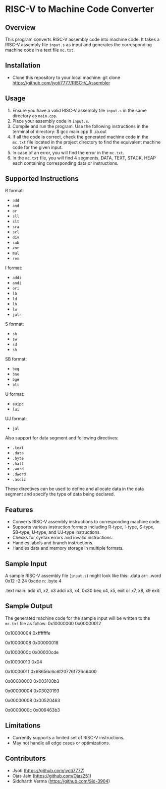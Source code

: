 # RISC-V to Machine Code Converter

## Overview
This program converts RISC-V assembly code into machine code. It takes a RISC-V assembly file `input.s` as input and generates the corresponding machine code in a text file `mc.txt`.

## Installation
- Clone this repository to your local machine:
git clone https://github.com/jyoti7777/RISC-V_Assembler

## Usage
1. Ensure you have a valid RISC-V assembly file `input.s` in the same directory as `main.cpp`.
2. Place your assembly code in `input.s`.
3. Compile and run the program.
    Use the following instructions in the terminal of directory:
        $ gcc main.cpp
        $ ./a.out
4. If all the code is correct, check the generated machine code in the `mc.txt` file located in the project directory to find the equivalent machine code for the given input.
5. In case of an error, you will find the error in the `mc.txt`.
6. In the `mc.txt` file, you will find 4 segments, DATA, TEXT, STACK, HEAP each containing corresponding data or instructions.

## Supported Instructions
R format:
- `add`
- `and`
- `or`
- `sll`
- `slt`
- `sra`
- `srl`
- `div`
- `sub`
- `xor`
- `mul`
- `rem`

I format:
- `addi`
- `andi`
- `ori`
- `lb`
- `ld`
- `lh`
- `lw`
- `jalr`

S format:
- `sb`
- `sw`
- `sd`
- `sh`

SB format:
- `beq`
- `bne`
- `bge`
- `blt`

U format:
- `auipc`
- `lui`

UJ format:
- `jal`

Also support for data segment and following directives:
- `.text`
- `.data`
- `.byte`
- `.half`
- `.word`
- `.dword`
- `.asciz`

These directives can be used to define and allocate data in the data segment and specify the type of data being declared.

## Features
- Converts RISC-V assembly instructions to corresponding machine code.
- Supports various instruction formats including R-type, I-type, S-type, SB-type, U-type, and UJ-type instructions.
- Checks for syntax errors and invalid instructions.
- Handles labels and branch instructions.
- Handles data and memory storage in multiple formats.

## Sample Input
A sample RISC-V assembly file (`input.s`) might look like this:
.data
arr: .word 0x12 -2 24 0xcde
n: .byte 4

.text
main:
add x1, x2, x3
addi x3, x4, 0x30
beq x4, x5, exit
or x7, x8, x9
exit:

## Sample Output
The generated machine code for the sample input will be written to the `mc.txt` file as follow:
0x10000000 0x00000012

0x10000004 0xfffffffe

0x10000008 0x00000018

0x1000000c 0x00000cde

0x10000010 0x04

0x10000011 0x68656c6c6f20776f726c6400



0x00000000 0x003100b3

0x00000004 0x03020193

0x00000008 0x00520463

0x0000000c 0x009463b3


## Limitations
- Currently supports a limited set of RISC-V instructions.
- May not handle all edge cases or optimizations.

## Contributors
- Jyoti (https://github.com/jyoti7777)
- Ojas Jain (https://github.com/Ojas251)
- Siddharth Verma (https://github.com/Sid-3904)
